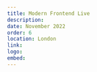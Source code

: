 ```yaml
---
title: Modern Frontend Live
description:
date: November 2022
order: 6
location: London
link:
logo:
embed:
---
```

